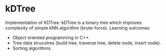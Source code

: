 # kDTree

Implementation of KDTree. kDTree is a binary tree which improves complexity of simple kNN algorithm (brute-force).
Learning outcomes:
- Object oriented programming in C++.
- Tree data strucutres (build tree, traverse tree, delete node, insert node).
- Sorting algorithms.
